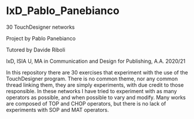 # IxD_Pablo_Panebianco

30 TouchDesigner networks

Project by Pablo Panebianco

Tutored by Davide Riboli

IxD, ISIA U, MA in Communication and Design for Publishing, A.A. 2020/21

In this repository there are 30 exercises that experiment with the use of the TouchDesigner program. There is no common theme, nor any common thread linking them, they are simply experiments, with due credit to those responsible. In these networks I have tried to experiment with as many operators as possible, and when possible to vary and modify. Many works are composed of TOP and CHOP operators, but there is no lack of experiments with SOP and MAT operators. 

